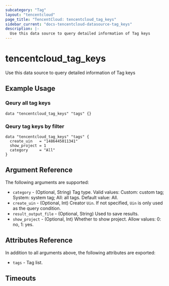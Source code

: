 ```yaml
---
subcategory: "Tag"
layout: "tencentcloud"
page_title: "TencentCloud: tencentcloud_tag_keys"
sidebar_current: "docs-tencentcloud-datasource-tag_keys"
description: |-
  Use this data source to query detailed information of Tag keys
---
```


# tencentcloud_tag_keys

Use this data source to query detailed information of Tag keys

## Example Usage

### Qeury all tag keys

```hcl
data "tencentcloud_tag_keys" "tags" {}
```

### Qeury tag keys by filter

```hcl
data "tencentcloud_tag_keys" "tags" {
  create_uin   = "1486445011341"
  show_project = 1
  category     = "All"
}
```

## Argument Reference

The following arguments are supported:

* `category` - (Optional, String) Tag type. Valid values: Custom: custom tag; System: system tag; All: all tags. Default value: All.
* `create_uin` - (Optional, Int) Creator `Uin`. If not specified, `Uin` is only used as the query condition.
* `result_output_file` - (Optional, String) Used to save results.
* `show_project` - (Optional, Int) Whether to show project. Allow values: 0: no, 1: yes.

## Attributes Reference

In addition to all arguments above, the following attributes are exported:

* `tags` - Tag list.


## Timeouts

<no value>



